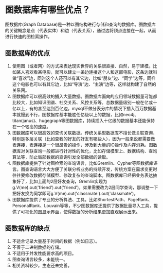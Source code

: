 # 图数据库有哪些优点？

图数据库(Graph Database)是一种以图结构进行存储和查询的数据库。图数据库的关键概念是点（代表实体）和边（代表关系），通过边将顶点连接在一起，从而进行快速的图检索操作。

## 图数据库的优点

1. 使用图（或者网）的方式来表达现实世界的关系很直接、自然，易于建模。比如某人喜欢看某电影，就可以建立一条边连接这个人和这部电影，这条边就叫做“喜欢”边，同时这个人还可以有其它边，比如“朋友”边、“同学”边等，同样这个电影也可以有其它边，比如“导演”边、“主演”边等，这样就构建了自然的关系网。
2. 图数据库可以很高效的插入大量数据。图数据库面向的应用领域数据量可能都比较大，比如知识图谱、社交关系、风控关系等，总数据量级别一般在亿或十亿以上，有的甚至达到百亿边。mysql不做分表分库的情况下插入百万数据基本就慢到不行，图数据库基本能胜任亿级以上的数据，比如neo4j、titan(janus)、hugegraph等图数据库，持续插入十亿级的数据基本还能保持在一个较高的速度。
3. 图数据库可以很高效的查询关联数据。传统关系型数据库不擅长做关联查询，特别是多层关联（比如查我的好友的好友有哪些人），因为一般来说都需要做表连接，表连接是一个很昂贵的操作，涉及到大量的IO操作及内存消耗。图数据库对关联查询一般都进行针对性的优化，比如存储模型上、数据结构、查询算法等，防止局部数据的查询引发全部数据的读取。
4. 图数据库提供了针对图检索的查询语言，比如Gremlin、Cypher等图数据库语言。图查询语言大大方便了关联分析业务的持续开发，传统方案在需求变更时往往要修改数据存储模型、修改复杂的查询脚本，图数据库已经把业务表达抽象好了，比如上面的2层好友查询，Gremlin实现为g.V(me).out('friend').out('friend')，如果需要改为2层同学查询，那调整一下把好友换为同学即可g.V(me).out('classmate').out('classmate')。
5. 图数据库提供了专业的分析算法、工具。比如ShortestPath、PageRank、PersonalRank、Louvain等等，不少图数据库还提供了数据批量导入工具，提供了可视化的图显示界面，使得数据的分析结果更加直观展示出来。

## 图数据库的缺点

 1. 不适合记录大量基于时间的数据（例如日志）。
 2. 不善于二进制数据的存储。
 3. 不适用于并发性能要求高的项目。
 4. 图查询语言较多，未能统一。
 5. 相关资料较少，生态还未完善。
